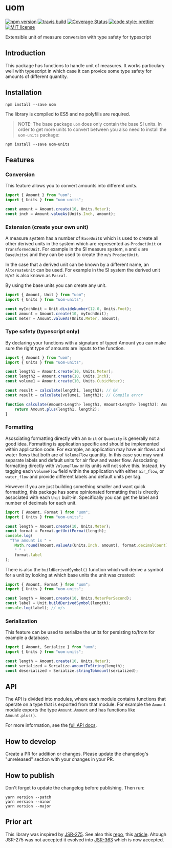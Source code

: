 # uom

[![npm version][version-image]][version-url]
[![travis build][travis-image]][travis-url]
[![Coverage Status][codecov-image]][codecov-url]
[![code style: prettier][prettier-image]][prettier-url]
[![MIT license][license-image]][license-url]

Extensible unit of measure conversion with type safety for typescript

## Introduction

This package has functions to handle unit of measures. It works particulary well with typescript in which case it can provice some type safety for amounts of different quantity.

## Installation

`npm install --save uom`

The library is compiled to ES5 and no polyfills are required.

> NOTE: The base package `uom` does only contain the base SI units. In order to get more units to convert between you also need to install the `uom-units` package:

`npm install --save uom-units`

## Features

### Conversion

This feature allows you to convert amounts into different units.

```js
import { Amount } from "uom";
import { Units } from "uom-units";

const amount = Amount.create(10, Units.Meter);
const inch = Amount.valueAs(Units.Inch, amount);
```

### Extension (create your own unit)

A measure system has a number of `BaseUnit`s which is used to create all other derived units in the system which are represented as `ProductUnit` or `TransformedUnit`. For example in the SI measure system, `m` and `s` are `BaseUnits`s and they can be used to create the `m/s` `ProductUnit`.

In the case that a derived unit can be known by a different name, an `AlternateUnit` can be used. For example in the SI system the derived unit `N/m2` is also known as `Pascal`.

By using the base units you can create any unit.

```js
import { Amount, Unit } from "uom";
import { Units } from "uom-units";

const myInchUnit = Unit.divideNumber(12.0, Units.Foot);
const amount = Amount.create(10, myInchUnit);
const meter = Amount.valueAs(Units.Meter, amount);
```

### Type safety (typescript only)

By declaring your functions with a signature of typed Amount you can make sure the right type of amounts are inputs to the function.

```ts
import { Amount } from "uom";
import { Units } from "uom-units";

const length1 = Amount.create(10, Units.Meter);
const length2 = Amount.create(10, Units.Inch);
const volume1 = Amount.create(10, Units.CubicMeter);

const result = calculate(length1, length2); // OK
const result = calculate(volume1, length2); // Compile error

function calculate(Amount<Length> length1, Amount<Length> length2): Amount<Length> {
    return Amount.plus(length1, length2);
}
```

### Formatting

Asosciating formatting directly with an `Unit` or `Quantity` is generally not a good idea. Formatting is application specific and should be implemented within application code. For example, an application may have air flows and water flows that both are of `VolumeFlow` quantity. In this case you may want separate labels and default units for air flow and water flow. Associating formatting directly with `VolumeFlow` or its units will not solve this. Instead, try tagging each `VolumeFlow` field within the application with either `air_flow`, or `water_flow` and provide different labels and default units per tag.

However if you are just building something smaller and want quick formatting, this package has some opinionated formatting that is directly associated with each `Unit` built-in. Specifically you can get the label and number of decimals for each unit.

```ts
import { Amount, Format } from "uom";
import { Units } from "uom-units";

const length = Amount.create(10, Units.Meter);
const format = Format.getUnitFormat(length);
console.log(
  "The amount is " +
    Math.round(Amount.valueAs(Units.Inch, amount), format.decimalCount) +
    " " +
    format.label
);
```

There is also the `buildDerivedSymbol()` function which will derive a symbol for a unit by looking at which base units the unit was created:

```ts
import { Amount, Format } from "uom";
import { Units } from "uom-units";

const length = Amount.create(10, Units.MeterPerSecond);
const label = Unit.buildDerivedSymbol(length);
console.log(label); // m/s
```

### Serialization

This feature can be used to serialize the units for persisting to/from for example a database.

```ts
import { Amount, Serialize } from "uom";
import { Units } from "uom-units";

const length = Amount.create(10, Units.Meter);
const serialized = Serialize.amountToString(length);
const deserialized = Serialize.stringToAmount(serialized);
```

## API

The API is divided into modules, where each module contains functions that operate on a type that is exported from that module. For example the `Amount` module exports the type `Amount.Amount` and has functions like `Amount.plus()`.

For more information, see the [full API docs](docs/api.md).

## How to develop

Create a PR for addition or changes. Please update the changelog's "unreleased" section with your changes in your PR.

## How to publish

Don't forget to update the changelog before publishing. Then run:

```
yarn version --patch
yarn version --minor
yarn version --major
```

## Prior art

This library was inspired by [JSR-275](http://download.oracle.com/otn-pub/jcp/untis-0.6-edr-oth-JSpec/Units-v0.6_edr.pdf?AuthParam=1527941513_89b45d975b743c799d22105ff16f961b). See also this [repo](http://code.google.com/p/unitsofmeasure/), this [article](https://www.javaworld.com/article/2077770/core-java/introduction-to-jsr-275--measures-and-units.html). Altough JSR-275 was not accepted it evolved into [JSR-363](http://www.baeldung.com/javax-measure) which is now accepted.

[version-image]: https://img.shields.io/npm/v/uom.svg?style=flat
[version-url]: https://www.npmjs.com/package/uom
[travis-image]: https://travis-ci.com/dividab/uom.svg?branch=master&style=flat
[travis-url]: https://travis-ci.com/dividab/uom
[codecov-image]: https://codecov.io/gh/dividab/uom/branch/master/graph/badge.svg
[codecov-url]: https://codecov.io/gh/dividab/uom
[license-image]: https://img.shields.io/github/license/dividab/uom.svg?style=flat
[license-url]: https://opensource.org/licenses/MIT
[prettier-image]: https://img.shields.io/badge/code_style-prettier-ff69b4.svg?style=flat
[prettier-url]: https://github.com/prettier/prettier
